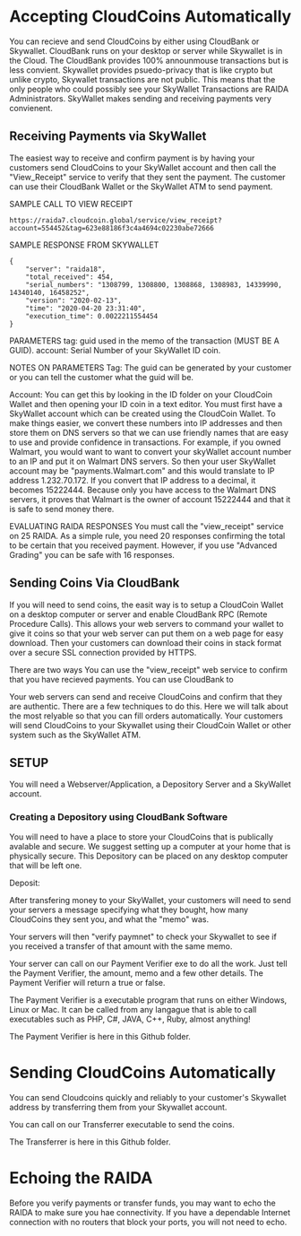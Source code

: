 # Accepting CloudCoins Automatically


You can recieve and send CloudCoins by either using CloudBank or Skywallet. CloudBank runs on your desktop or server while Skywallet is in the Cloud. The CloudBank provides 100% announmouse transactions but is less convient. Skywallet provides psuedo-privacy that is like crypto but unlike crypto, Skywallet transactions are not public. This means that the only people who could possibly see your SkyWallet Transactions are RAIDA Administrators. SkyWallet makes sending and receiving payments very convienent. 


## Receiving Payments via SkyWallet
The easiest way to receive and confirm payment is by having your customers send CloudCoins to your SkyWallet account and then call the "View_Receipt" service to verify that they sent the payment. The customer can use their CloudBank Wallet or the SkyWallet ATM to send payment. 

SAMPLE CALL TO VIEW RECEIPT
```
https://raida7.cloudcoin.global/service/view_receipt?account=554452&tag=623e88186f3c4a4694c02230abe72666
```

SAMPLE RESPONSE FROM SKYWALLET
```
{
	"server": "raida18",
	"total_received": 454,
	"serial_numbers": "1308799, 1308800, 1308868, 1308983, 14339990, 14340140, 16458252",
	"version": "2020-02-13",
	"time": "2020-04-20 23:31:40",
	"execution_time": 0.0022211554454
}
```

PARAMETERS
tag: guid used in the memo of the transaction (MUST BE A GUID). 
account: Serial Number of your SkyWallet ID coin.

NOTES ON PARAMETERS
Tag: The guid can be generated by your customer or you can tell the customer what the guid will be.  

Account: You can get this by looking in the ID folder on your CloudCoin Wallet and then opening your ID coin in a text editor. You must first have a SkyWallet account which can be created using the CloudCoin Wallet. To make things easier, we convert these numbers into IP addresses and then store them on DNS servers so that we can use friendly names that are easy to use and provide confidence in transactions. For example, if you owned Walmart, you would want to want to convert your skyWallet account number to an IP and put it on Walmart DNS servers. So then your user SkyWallet account may be "payments.Walmart.com" and this would translate to IP address 1.232.70.172. If you convert that IP address to a decimal, it becomes 15222444. Because only you have access to the Walmart DNS servers, it proves that Walmart is the owner of account 15222444 and that it is safe to send money there.   

EVALUATING RAIDA RESPONSES
You must call the "view_receipt" service on 25 RAIDA. As a simple rule, you need 20 responses confirming the total to be certain that you received payment. However, if you use "Advanced Grading"  you can be safe with 16 responses.  

## Sending Coins Via CloudBank

If you will need to send coins, the easit way is to setup a CloudCoin Wallet on a desktop computer or server and enable CloudBank RPC (Remote Procedure Calls). This allows your web servers to command your wallet to give it coins so that your web server can put them on a web page for easy download. Then your customers can download their coins in stack format over a secure SSL connection provided by HTTPS. 





There are two ways You can use the "view_receipt" web service to confirm that you have recieved payments. You can use CloudBank to 


Your web servers can send and receive CloudCoins and confirm that they are authentic. There are a few techniques to do this. Here we will talk about the most relyable  so that you can fill orders automatically. Your customers will send CloudCoins to your Skywallet using their CloudCoin Wallet or other system such as the SkyWallet ATM. 

## SETUP

You will need a Webserver/Application, a Depository Server and a SkyWallet account. 

### Creating a Depository using CloudBank Software
You will need to have a place to store your CloudCoins that is publically avalable and secure. We suggest setting up a computer at your home that is physically secure. This Depository can be placed on any desktop computer that will be left one. 

Deposit:


After transfering money to your SkyWallet, your customers will need to send your servers a message specifying what they bought, how many CloudCoins they sent you, and what the "memo" was. 

Your servers will then "verify paymnet" to check your Skywallet to see if you received a transfer of that amount with the same memo.

Your server can call on our Payment Verifier exe to do all the work. Just tell the Payment Verifier, the amount, memo and a few other details. The Payment Verifier will return a true or false. 

The Payment Verifier is a executable program that runs on either Windows, Linux or Mac. It can be called from any langague that is able to call executables such as PHP, C#, JAVA, C++, Ruby, almost anything! 

The Payment Verifier is here in this Github folder. 

# Sending CloudCoins Automatically

You can send Cloudcoins quickly and reliably to your customer's Skywallet address by transferring them from your Skywallet account. 

You can call on our Transferrer executable to send the coins.  

The Transferrer is here in this Github folder. 

# Echoing the RAIDA

Before you verify payments or transfer funds, you may want to echo the RAIDA to make sure you hae connectivity. If you have a dependable Internet connection with no routers that block your ports, you will not need to echo. 

